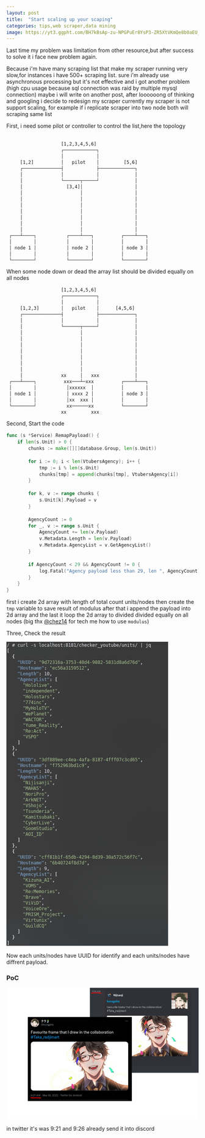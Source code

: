 ```yaml
---
layout: post
title:  "Start scaling up your scaping"
categories: tips,web scraper,data mining
image: https://yt3.ggpht.com/BH7kBsAp-zu-NPGPuEr8YsP3-ZR5XtVKmQe8b0aEU_vEtc0SpuGMQerG9_D7XrDgkpj4CkAbcgM=s800-c-k-c0x00ffffff-no-rj
---
```


Last time my problem was limitation from other resource,but after success to solve it i face new problem again.

Because i'm have many scraping list that make my scraper running very slow,for instances i have 500+ scraping list. sure i'm already use asynchronous processing but it's not effective and i got another problem (high cpu usage because sql connection was raid by multiple mysql connection) maybe i will write on another post, after loooooong of thinking and googling i decide to redesign my scraper currently my scraper is not support scaling, for example if i replicate scraper into two node both will scraping same list 

First, i need some pilot or controller to control the list,here the topology

```

                    [1,2,3,4,5,6]
                    ┌────────────┐
                    │            │
     [1,2]          │   pilot    │         [5,6]
     ┌──────────────┤            ├─────────────┐
     │              │            │             │
     │              └──────┬─────┘             │
     │                [3,4]│                   │
     │                     │                   │
     │                     │                   │
     │                     │                   │
     │                     │                   │
     │                     │                   │
     │                     │                   │
     │                     │                   │
 ┌───┴────┐           ┌────┴───┐          ┌────┴───┐
 │        │           │        │          │        │
 │ node 1 │           │ node 2 │          │ node 3 │
 │        │           │        │          │        │
 └────────┘           └────────┘          └────────┘
```
When some node down or dead the array list should be divided equally on all nodes

```
                    [1,2,3,4,5,6]
                    ┌────────────┐
                    │            │
     [1,2,3]        │   pilot    │      [4,5,6]
     ┌──────────────┤            ├─────────────┐
     │              │            │             │
     │              └──────┬─────┘             │
     │                     │                   │
     │                     │                   │
     │                     │                   │
     │                     │                   │
     │                     │                   │
     │                     │                   │
     │                     │                   │
     │              xx     │   xxx             │
 ┌───┴────┐          xxx───┴─xxx          ┌────┴───┐
 │        │           │xxxxxx  │          │        │
 │ node 1 │           │ xxxx 2 │          │ node 3 │
 │        │           │xx  xxx │          │        │
 └────────┘           xx──────xx          └────────┘
                    xx         xxx
```

Second, Start the code
```go
func (s *Service) RemapPayload() {
	if len(s.Unit) > 0 {
		chunks := make([][]database.Group, len(s.Unit))

		for i := 0; i < len(VtubersAgency); i++ {
			tmp := i % len(s.Unit)
			chunks[tmp] = append(chunks[tmp], VtubersAgency[i])
		}

		for k, v := range chunks {
			s.Unit[k].Payload = v
		}

		AgencyCount := 0
		for _, v := range s.Unit {
			AgencyCount += len(v.Payload)
			v.Metadata.Length = len(v.Payload)
			v.Metadata.AgencyList = v.GetAgencyList()
		}

		if AgencyCount < 29 && AgencyCount != 0 {
			log.Fatal("Agency payload less than 29, len ", AgencyCount)
		}
	}
}

```
first i create 2d array with length of total count units/nodes then create the `tmp` variable to save result of modulus after that i append the payload into 2d array and the last it loop the 2d array to divided divided equally on all nodes (big thx [@chez14](https://github.com/chez14) for tech me how to use `modulus`)

Three, Check the result

![1.png](../../assets/img/scale_scraping/1.png)     

Now each units/nodes have UUID for identify and each units/nodes have diffrent payload.

### PoC
![2.png](../../assets/img/scale_scraping/2.png)     

in twitter it's was 9:21 and 9:26 already send it into discord